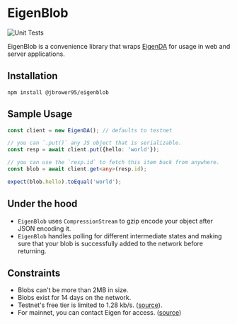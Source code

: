 # EigenBlob

![Unit Tests](https://github.com/jbrower95/eigenblob/actions/workflows/test.yaml/badge.svg)

EigenBlob is a convenience library that wraps [EigenDA](https://github.com/Layr-Labs/eigenda) for usage
in web and server applications.

## Installation

`npm install @jbrower95/eigenblob`

## Sample Usage

```typescript
const client = new EigenDA(); // defaults to testnet

// you can `.put()` any JS object that is serializable.
const resp = await client.put({hello: 'world'});

// you can use the `resp.id` to fetch this item back from anywhere.
const blob = await client.get<any>(resp.id);

expect(blob.hello).toEqual('world');
```

## Under the hood

- `EigenBlob` uses `CompressionStream` to gzip encode your object after JSON encoding it.
- `EigenBlob` handles polling for different intermediate states and making sure that your blob is successfully added to the network
before returning.

## Constraints

- Blobs can't be more than 2MB in size.
- Blobs exist for 14 days on the network.
- Testnet's free tier is limited to 1.28 kb/s. ([source](https://www.blog.eigenlayer.xyz/eigenda-updated-pricing/)).
- For mainnet, you can contact Eigen for access. ([source](https://docs.google.com/forms/d/e/1FAIpQLSdXvfxgRfIHWYu90FqN-2yyhgrYm9oExr0jSy7ERzbMUimJew/viewform))